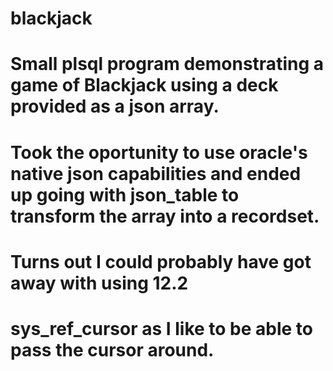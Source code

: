 # blackjack
# Small plsql program demonstrating a game of Blackjack using a deck provided as a json array.
# Took the oportunity to use oracle's native json capabilities and ended up going with json_table to transform the array into a recordset.
# Turns out I could probably have got away with using 12.2
# sys_ref_cursor as I like to be able to pass the cursor around.
